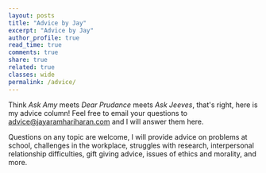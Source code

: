 ```yaml
---
layout: posts
title: "Advice by Jay"
excerpt: "Advice by Jay"
author_profile: true
read_time: true
comments: true
share: true
related: true
classes: wide
permalink: /advice/
---
```


Think *Ask Amy* meets *Dear Prudance* meets *Ask Jeeves*, that's right,
here is my advice column! Feel free to email your questions to
[advice@jayaramhariharan.com](mailto:advice@jayaramhariharan.com) and I will
answer them here.

Questions on any topic are welcome,
I will provide advice on problems at school,
challenges in the workplace, struggles with research,
interpersonal relationship difficulties, gift giving advice,
issues of ethics and morality, and more.
